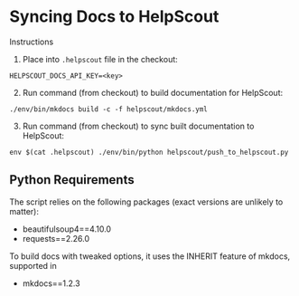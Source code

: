 # Syncing Docs to HelpScout

Instructions

1. Place into `.helpscout` file in the checkout:
```
HELPSCOUT_DOCS_API_KEY=<key>
```

2. Run command (from checkout) to build documentation for HelpScout:
```
./env/bin/mkdocs build -c -f helpscout/mkdocs.yml
```

3. Run command (from checkout) to sync built documentation to HelpScout:

```
env $(cat .helpscout) ./env/bin/python helpscout/push_to_helpscout.py
```


## Python Requirements

The script relies on the following packages (exact versions are unlikely to matter):

- beautifulsoup4==4.10.0
- requests==2.26.0

To build docs with tweaked options, it uses the INHERIT feature of mkdocs, supported in

- mkdocs==1.2.3
